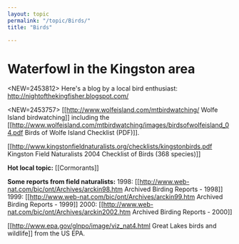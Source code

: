```yaml
---
layout: topic
permalink: "/topic/Birds/"
title: "Birds"

---
```


<h1>Waterfowl in the Kingston area</h1>

<NEW=2453812>  Here's a blog by a local bird enthusiast: http://nightofthekingfisher.blogspot.com/

<NEW=2453757>  [[http://www.wolfeisland.com/mtbirdwatching/ Wolfe Island birdwatching]] including the [[http://www.wolfeisland.com/mtbirdwatching/images/birdsofwolfeisland_04.pdf Birds of Wolfe Island Checklist (PDF)]].

[[http://www.kingstonfieldnaturalists.org/checklists/kingstonbirds.pdf Kingston Field Naturalists 2004 Checklist of Birds (368 species)]]

<b>Hot local topic:</b> [[Cormorants]]

<b>Some reports from field naturalists:</b>
1998: [[http://www.web-nat.com/bic/ont/Archives/arckin98.htm Archived Birding Reports - 1998]]
1999: [[http://www.web-nat.com/bic/ont/Archives/arckin99.htm Archived Birding Reports - 1999]]
2000: [[http://www.web-nat.com/bic/ont/Archives/arckin2002.htm Archived Birding Reports - 2000]]

[[http://www.epa.gov/glnpo/image/viz_nat4.html Great Lakes birds and wildlife]] from the US EPA.




